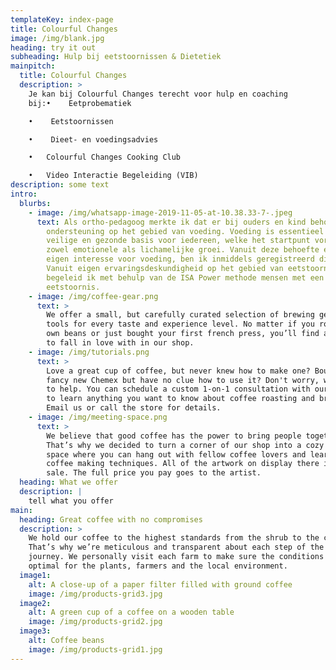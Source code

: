 ```yaml
---
templateKey: index-page
title: Colourful Changes
image: /img/blank.jpg
heading: try it out
subheading: Hulp bij eetstoornissen & Dietetiek
mainpitch:
  title: Colourful Changes
  description: >
    Je kan bij Colourful Changes terecht voor hulp en coaching
    bij:•	 Eetprobematiek

    •	 Eetstoornissen

    •	 Dieet- en voedingsadvies

    •	Colourful Changes Cooking Club

    •	Video Interactie Begeleiding (VIB)
description: some text
intro:
  blurbs:
    - image: /img/whatsapp-image-2019-11-05-at-10.38.33-7-.jpeg
      text: Als ortho-pedagoog merkte ik dat er bij ouders en kind behoefte is aan
        ondersteuning op het gebied van voeding. Voeding is essentieel voor een
        veilige en gezonde basis voor iedereen, welke het startpunt vormt voor
        zowel emotionele als lichamelijke groei. Vanuit deze behoefte en mijn
        eigen interesse voor voeding, ben ik inmiddels geregistreerd dietist.
        Vanuit eigen ervaringsdeskundigheid op het gebied van eetstoornissen,
        begeleid ik met behulp van de ISA Power methode mensen met een
        eetstoornis.
    - image: /img/coffee-gear.png
      text: >
        We offer a small, but carefully curated selection of brewing gear and
        tools for every taste and experience level. No matter if you roast your
        own beans or just bought your first french press, you’ll find a gadget
        to fall in love with in our shop.
    - image: /img/tutorials.png
      text: >
        Love a great cup of coffee, but never knew how to make one? Bought a
        fancy new Chemex but have no clue how to use it? Don't worry, we’re here
        to help. You can schedule a custom 1-on-1 consultation with our baristas
        to learn anything you want to know about coffee roasting and brewing.
        Email us or call the store for details.
    - image: /img/meeting-space.png
      text: >
        We believe that good coffee has the power to bring people together.
        That’s why we decided to turn a corner of our shop into a cozy meeting
        space where you can hang out with fellow coffee lovers and learn about
        coffee making techniques. All of the artwork on display there is for
        sale. The full price you pay goes to the artist.
  heading: What we offer
  description: |
    tell what you offer
main:
  heading: Great coffee with no compromises
  description: >
    We hold our coffee to the highest standards from the shrub to the cup.
    That’s why we’re meticulous and transparent about each step of the coffee’s
    journey. We personally visit each farm to make sure the conditions are
    optimal for the plants, farmers and the local environment.
  image1:
    alt: A close-up of a paper filter filled with ground coffee
    image: /img/products-grid3.jpg
  image2:
    alt: A green cup of a coffee on a wooden table
    image: /img/products-grid2.jpg
  image3:
    alt: Coffee beans
    image: /img/products-grid1.jpg
---
```

